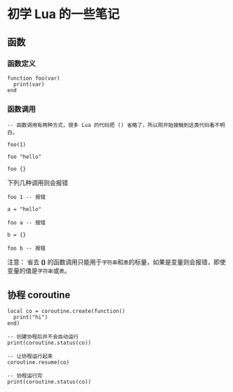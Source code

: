 # 初学 Lua 的一些笔记

## 函数

### 函数定义

```
function foo(var)
  print(var)
end
```

### 函数调用

```
-- 函数调用有两种方式，很多 Lua 的代码把 () 省略了，所以刚开始接触到这类代码看不明白。

foo(1)

foo "hello"

foo {}
```

下列几种调用则会报错

```
foo 1 -- 报错

a = "hello"

foo a -- 报错

b = {}

foo b -- 报错
```

注意： 省去 __()__ 的函数调用只能用于`字符串`和`表`的标量，如果是变量则会报错，即使变量的值是`字符串`或`表`。

## 协程 coroutine

```
local co = coroutine.create(function()
  print("hi")
end)

-- 创建协程后并不会自动运行
print(coroutine.status(co))

-- 让协程运行起来
coroutine.resume(co)

-- 协程运行完
print(coroutine.status(co))
```
